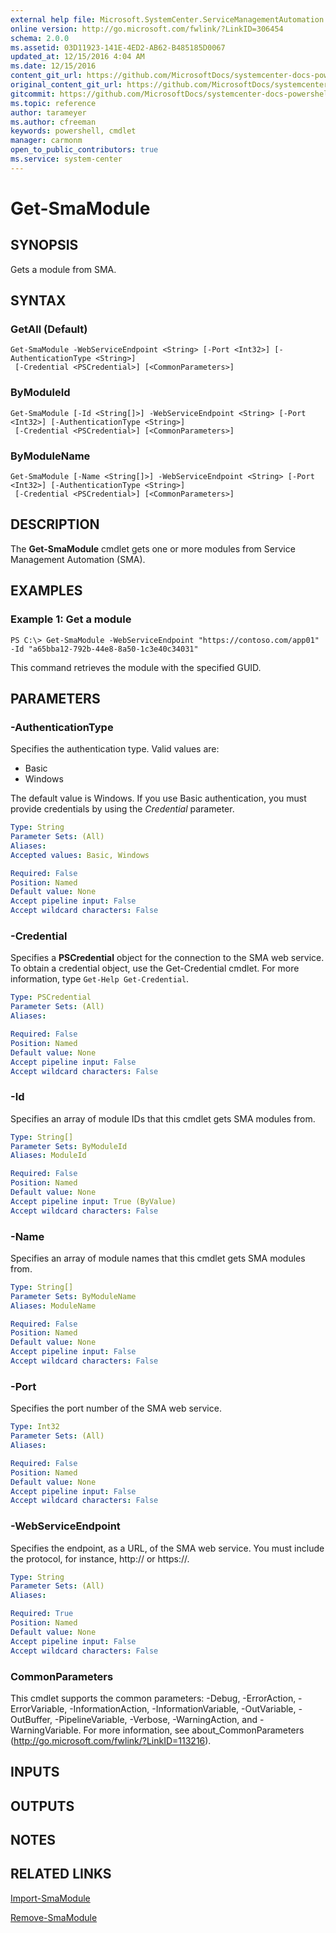 ```yaml
---
external help file: Microsoft.SystemCenter.ServiceManagementAutomation.dll-Help.xml
online version: http://go.microsoft.com/fwlink/?LinkID=306454
schema: 2.0.0
ms.assetid: 03D11923-141E-4ED2-AB62-B485185D0067
updated_at: 12/15/2016 4:04 AM
ms.date: 12/15/2016
content_git_url: https://github.com/MicrosoftDocs/systemcenter-docs-powershell/blob/master/systemcenter-cmdlets/SystemCenter2016/ServiceManagementAutomation/vlatest/Get-SmaModule.md
original_content_git_url: https://github.com/MicrosoftDocs/systemcenter-docs-powershell/blob/master/systemcenter-cmdlets/SystemCenter2016/ServiceManagementAutomation/vlatest/Get-SmaModule.md
gitcommit: https://github.com/MicrosoftDocs/systemcenter-docs-powershell/blob/7df4508c7b907a214e6a8eca76037b06065ef078/systemcenter-cmdlets/SystemCenter2016/ServiceManagementAutomation/vlatest/Get-SmaModule.md
ms.topic: reference
author: tarameyer
ms.author: cfreeman
keywords: powershell, cmdlet
manager: carmonm
open_to_public_contributors: true
ms.service: system-center
---
```


# Get-SmaModule

## SYNOPSIS
Gets a module from SMA.

## SYNTAX

### GetAll (Default)
```
Get-SmaModule -WebServiceEndpoint <String> [-Port <Int32>] [-AuthenticationType <String>]
 [-Credential <PSCredential>] [<CommonParameters>]
```

### ByModuleId
```
Get-SmaModule [-Id <String[]>] -WebServiceEndpoint <String> [-Port <Int32>] [-AuthenticationType <String>]
 [-Credential <PSCredential>] [<CommonParameters>]
```

### ByModuleName
```
Get-SmaModule [-Name <String[]>] -WebServiceEndpoint <String> [-Port <Int32>] [-AuthenticationType <String>]
 [-Credential <PSCredential>] [<CommonParameters>]
```

## DESCRIPTION
The **Get-SmaModule** cmdlet gets one or more modules from Service Management Automation (SMA).

## EXAMPLES

### Example 1: Get a module
```
PS C:\> Get-SmaModule -WebServiceEndpoint "https://contoso.com/app01" -Id "a65bba12-792b-44e8-8a50-1c3e40c34031"
```

This command retrieves the module with the specified GUID.

## PARAMETERS

### -AuthenticationType
Specifies the authentication type.
Valid values are: 

- Basic
- Windows

The default value is Windows.
If you use Basic authentication, you must provide credentials by using the *Credential* parameter.

```yaml
Type: String
Parameter Sets: (All)
Aliases: 
Accepted values: Basic, Windows

Required: False
Position: Named
Default value: None
Accept pipeline input: False
Accept wildcard characters: False
```

### -Credential
Specifies a **PSCredential** object for the connection to the SMA web service.
To obtain a credential object, use the Get-Credential cmdlet.
For more information, type `Get-Help Get-Credential`.

```yaml
Type: PSCredential
Parameter Sets: (All)
Aliases: 

Required: False
Position: Named
Default value: None
Accept pipeline input: False
Accept wildcard characters: False
```

### -Id
Specifies an array of module IDs that this cmdlet gets SMA modules from.

```yaml
Type: String[]
Parameter Sets: ByModuleId
Aliases: ModuleId

Required: False
Position: Named
Default value: None
Accept pipeline input: True (ByValue)
Accept wildcard characters: False
```

### -Name
Specifies an array of module names that this cmdlet gets SMA modules from.

```yaml
Type: String[]
Parameter Sets: ByModuleName
Aliases: ModuleName

Required: False
Position: Named
Default value: None
Accept pipeline input: False
Accept wildcard characters: False
```

### -Port
Specifies the port number of the SMA web service.

```yaml
Type: Int32
Parameter Sets: (All)
Aliases: 

Required: False
Position: Named
Default value: None
Accept pipeline input: False
Accept wildcard characters: False
```

### -WebServiceEndpoint
Specifies the endpoint, as a URL, of the SMA web service.
You must include the protocol, for instance, http:// or https://.

```yaml
Type: String
Parameter Sets: (All)
Aliases: 

Required: True
Position: Named
Default value: None
Accept pipeline input: False
Accept wildcard characters: False
```

### CommonParameters
This cmdlet supports the common parameters: -Debug, -ErrorAction, -ErrorVariable, -InformationAction, -InformationVariable, -OutVariable, -OutBuffer, -PipelineVariable, -Verbose, -WarningAction, and -WarningVariable. For more information, see about_CommonParameters (http://go.microsoft.com/fwlink/?LinkID=113216).

## INPUTS

## OUTPUTS

## NOTES

## RELATED LINKS

[Import-SmaModule](xref:SystemCenter2016/ServiceManagementAutomation/vlatest/Import-SmaModule.md)

[Remove-SmaModule](xref:SystemCenter2016/ServiceManagementAutomation/vlatest/Remove-SmaModule.md)

